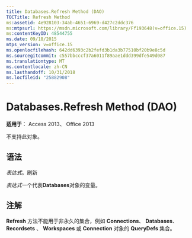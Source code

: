 ```yaml
---
title: Databases.Refresh Method (DAO)
TOCTitle: Refresh Method
ms:assetid: 4e928103-34ab-4651-6969-d427c2ddc376
ms:mtpsurl: https://msdn.microsoft.com/library/Ff193648(v=office.15)
ms:contentKeyID: 48544755
ms.date: 09/18/2015
mtps_version: v=office.15
ms.openlocfilehash: 642dd6393c2b2fefd3b1da3b77510bf20b9e8c5d
ms.sourcegitcommit: c557bbcccf37a6011f89aae1ddd399dfe549d087
ms.translationtype: MT
ms.contentlocale: zh-CN
ms.lasthandoff: 10/31/2018
ms.locfileid: "25882908"
---
```

# <a name="databasesrefresh-method-dao"></a>Databases.Refresh Method (DAO)


**适用于**： Access 2013、 Office 2013

不支持此对象。

## <a name="syntax"></a>语法

*表达式*。刷新

*表达式*一个代表**Databases**对象的变量。

## <a name="remarks"></a>注解

**Refresh** 方法不能用于非永久的集合，例如 **Connections**、 **Databases**、 **Recordsets** 、 **Workspaces** 或 **Connection** 对象的 **QueryDefs** 集合。

